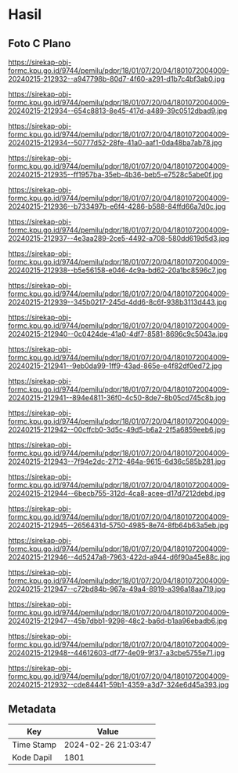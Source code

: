 # Hasil

## Foto C Plano

https://sirekap-obj-formc.kpu.go.id/9744/pemilu/pdpr/18/01/07/20/04/1801072004009-20240215-212932--a947798b-80d7-4f60-a291-d1b7c4bf3ab0.jpg

https://sirekap-obj-formc.kpu.go.id/9744/pemilu/pdpr/18/01/07/20/04/1801072004009-20240215-212934--654c8813-8e45-417d-a489-39c0512dbad9.jpg

https://sirekap-obj-formc.kpu.go.id/9744/pemilu/pdpr/18/01/07/20/04/1801072004009-20240215-212934--50777d52-28fe-41a0-aaf1-0da48ba7ab78.jpg

https://sirekap-obj-formc.kpu.go.id/9744/pemilu/pdpr/18/01/07/20/04/1801072004009-20240215-212935--ff1957ba-35eb-4b36-beb5-e7528c5abe0f.jpg

https://sirekap-obj-formc.kpu.go.id/9744/pemilu/pdpr/18/01/07/20/04/1801072004009-20240215-212936--b733497b-e6f4-4286-b588-84ffd66a7d0c.jpg

https://sirekap-obj-formc.kpu.go.id/9744/pemilu/pdpr/18/01/07/20/04/1801072004009-20240215-212937--4e3aa289-2ce5-4492-a708-580dd619d5d3.jpg

https://sirekap-obj-formc.kpu.go.id/9744/pemilu/pdpr/18/01/07/20/04/1801072004009-20240215-212938--b5e56158-e046-4c9a-bd62-20a1bc8596c7.jpg

https://sirekap-obj-formc.kpu.go.id/9744/pemilu/pdpr/18/01/07/20/04/1801072004009-20240215-212939--345b0217-245d-4dd6-8c6f-938b3113d443.jpg

https://sirekap-obj-formc.kpu.go.id/9744/pemilu/pdpr/18/01/07/20/04/1801072004009-20240215-212940--0c0424de-41a0-4df7-8581-8696c9c5043a.jpg

https://sirekap-obj-formc.kpu.go.id/9744/pemilu/pdpr/18/01/07/20/04/1801072004009-20240215-212941--9eb0da99-1ff9-43ad-865e-e4f82df0ed72.jpg

https://sirekap-obj-formc.kpu.go.id/9744/pemilu/pdpr/18/01/07/20/04/1801072004009-20240215-212941--894e4811-36f0-4c50-8de7-8b05cd745c8b.jpg

https://sirekap-obj-formc.kpu.go.id/9744/pemilu/pdpr/18/01/07/20/04/1801072004009-20240215-212942--00cffcb0-3d5c-49d5-b6a2-2f5a6859eeb6.jpg

https://sirekap-obj-formc.kpu.go.id/9744/pemilu/pdpr/18/01/07/20/04/1801072004009-20240215-212943--7f94e2dc-2712-464a-9615-6d36c585b281.jpg

https://sirekap-obj-formc.kpu.go.id/9744/pemilu/pdpr/18/01/07/20/04/1801072004009-20240215-212944--6becb755-312d-4ca8-acee-d17d7212debd.jpg

https://sirekap-obj-formc.kpu.go.id/9744/pemilu/pdpr/18/01/07/20/04/1801072004009-20240215-212945--2656431d-5750-4985-8e74-8fb64b63a5eb.jpg

https://sirekap-obj-formc.kpu.go.id/9744/pemilu/pdpr/18/01/07/20/04/1801072004009-20240215-212946--4d5247a8-7963-422d-a944-d6f90a45e88c.jpg

https://sirekap-obj-formc.kpu.go.id/9744/pemilu/pdpr/18/01/07/20/04/1801072004009-20240215-212947--c72bd84b-967a-49a4-8919-a396a18aa719.jpg

https://sirekap-obj-formc.kpu.go.id/9744/pemilu/pdpr/18/01/07/20/04/1801072004009-20240215-212947--45b7dbb1-9298-48c2-ba6d-b1aa96ebadb6.jpg

https://sirekap-obj-formc.kpu.go.id/9744/pemilu/pdpr/18/01/07/20/04/1801072004009-20240215-212948--44612603-df77-4e09-9f37-a3cbe5755e71.jpg

https://sirekap-obj-formc.kpu.go.id/9744/pemilu/pdpr/18/01/07/20/04/1801072004009-20240215-212932--cde84441-59b1-4359-a3d7-324e6d45a393.jpg


## Metadata

| Key        | Value               |
| ---------- | ------------------- |
| Time Stamp | 2024-02-26 21:03:47 |
| Kode Dapil | 1801                |



